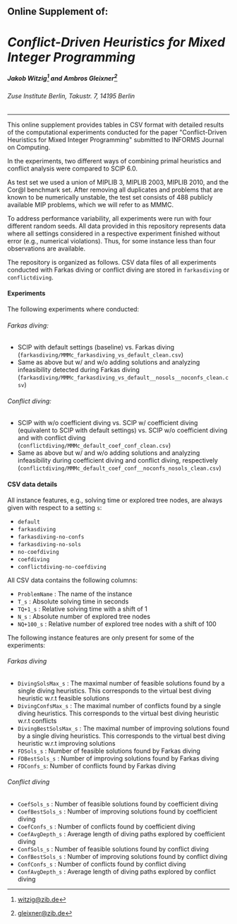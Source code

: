 ## Online Supplement of:

# *Conflict-Driven Heuristics for Mixed Integer Programming*

##### Jakob Witzig[^1] and Ambros Gleixner[^2]

###### Zuse Institute Berlin, Takustr. 7, 14195 Berlin
___

This online supplement provides tables in CSV format with detailed results of the computational experiments conducted for the paper "Conflict-Driven Heuristics for Mixed Integer Programming" submitted to INFORMS Journal on Computing.

In the experiments, two different ways of combining primal heuristics and conflict analysis were compared to SCIP 6.0.

As test set we used a union of MIPLIB 3, MIPLIB 2003, MIPLIB 2010, and the Cor@l benchmark set. After removing all duplicates and problems that are known to be numerically unstable, the test set consists of 488 publicly available MIP problems, which we will refer to as MMMC.

To address performance variability, all experiments were run with four different random seeds. All data provided in this repository represents data where all settings considered in a respective experiment finished without error (e.g., numerical violations). Thus, for some instance less than four observations are available.

The repository is organized as follows. CSV data files of all experiments conducted with Farkas diving or conflict diving are stored in `farkasdiving` or `conflictdiving`.

#### Experiments

The following experiments where conducted:
###### Farkas diving:
* SCIP with default settings (baseline) vs. Farkas diving (`farkasdiving/MMMc_farkasdiving_vs_default_clean.csv`)
* Same as above but w/ and w/o adding solutions and analyzing infeasibility detected during Farkas diving (`farkasdiving/MMMc_farkasdiving_vs_default__nosols__noconfs_clean.csv`)

###### Conflict diving:
* SCIP with w/o coefficient diving vs. SCIP w/ coefficient diving (equivalent to SCIP with default settings) vs. SCIP w/o coefficient diving and with conflict diving (`conflictdiving/MMMc_default_coef_conf_clean.csv`)
* Same as above but w/ and w/o adding solutions and analyzing infeasibility during coefficient diving and conflict diving, respectively (`conflictdiving/MMMc_default_coef_conf__noconfs_nosols_clean.csv`)

#### CSV data details

All instance features, e.g., solving time or explored tree nodes, are always given with respect to a setting `s`:
* `default`
* `farkasdiving`
* `farkasdiving-no-confs`
* `farkasdiving-no-sols`
* `no-coefdiving`
* `coefdiving`
* `conflictdiving-no-coefdiving`


All CSV data contains the following columns:
* `ProblemName` : The name of the instance
* `T_s` : Absolute solving time in seconds
* `TQ+1_s` : Relative solving time with a shift of 1
* `N_s` : Absolute number of explored tree nodes
* `NQ+100_s` : Relative number of explored tree nodes with a shift of 100

The following instance features are only present for some of the experiments:

###### Farkas diving

* `DivingSolsMax_s` : The maximal number of feasible solutions found by a single diving heuristics. This corresponds to the virtual best diving heuristic w.r.t feasible solutions
* `DivingConfsMax_s` : The maximal number of conflicts found by a single diving heuristics. This corresponds to the virtual best diving heuristic w.r.t conflicts
* `DivingBestSolsMax_s` : The maximal number of improving solutions found by a single diving heuristics. This corresponds to the virtual best diving heuristic w.r.t improving solutions
* `FDSols_s` : Number of feasible solutions found by Farkas diving
* `FDBestSols_s` : Number of improving solutions found by Farkas diving
* `FDConfs_s`: Number of conflicts found by Farkas diving

###### Conflict diving

* `CoefSols_s` : Number of feasible solutions found by coefficient diving
* `CoefBestSols_s` : Number of improving solutions found by coefficient diving
* `CoefConfs_s` : Number of conflicts found by coefficient diving
* `CoefAvgDepth_s` : Average length of diving paths explored by coefficient diving
* `ConfSols_s` : Number of feasible solutions found by conflict diving
* `ConfBestSols_s` : Number of improving solutions found by conflict diving
* `ConfConfs_s` : Number of conflicts found by conflict diving
* `ConfAvgDepth_s` : Average length of diving paths explored by conflict diving

[^1]: <witzig@zib.de>
[^2]: <gleixner@zib.de>



